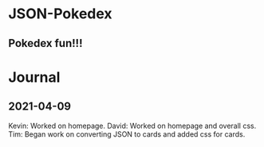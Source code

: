 # JSON-Pokedex
## Pokedex fun!!!

# Journal
## 2021-04-09
Kevin: Worked on homepage.
David: Worked on homepage and overall css.
Tim: Began work on converting JSON to cards and added css for cards.
